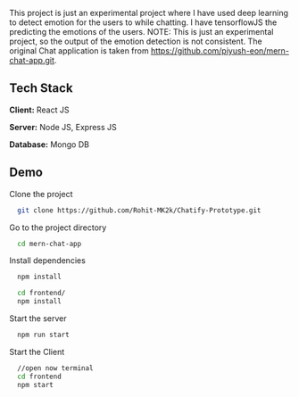 This project is just an experimental project where I have used deep learning to detect emotion for the users to while chatting. I have tensorflowJS the predicting the emotions of the users. NOTE: This is just an experimental project, so the output of the emotion detection is not consistent. The original Chat application is taken from https://github.com/piyush-eon/mern-chat-app.git.

## Tech Stack

**Client:** React JS

**Server:** Node JS, Express JS

**Database:** Mongo DB

## Demo

Clone the project

```bash
  git clone https://github.com/Rohit-MK2k/Chatify-Prototype.git
```

Go to the project directory

```bash
  cd mern-chat-app
```

Install dependencies

```bash
  npm install
```

```bash
  cd frontend/
  npm install
```

Start the server

```bash
  npm run start
```

Start the Client

```bash
  //open now terminal
  cd frontend
  npm start
```
